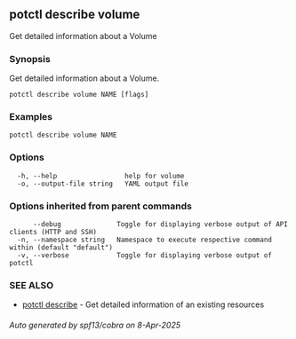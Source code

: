 ## potctl describe volume

Get detailed information about a  Volume

### Synopsis

Get detailed information about a Volume.

```
potctl describe volume NAME [flags]
```

### Examples

```
potctl describe volume NAME
```

### Options

```
  -h, --help                 help for volume
  -o, --output-file string   YAML output file
```

### Options inherited from parent commands

```
      --debug              Toggle for displaying verbose output of API clients (HTTP and SSH)
  -n, --namespace string   Namespace to execute respective command within (default "default")
  -v, --verbose            Toggle for displaying verbose output of potctl
```

### SEE ALSO

* [potctl describe](potctl_describe.md)	 - Get detailed information of an existing resources

###### Auto generated by spf13/cobra on 8-Apr-2025
